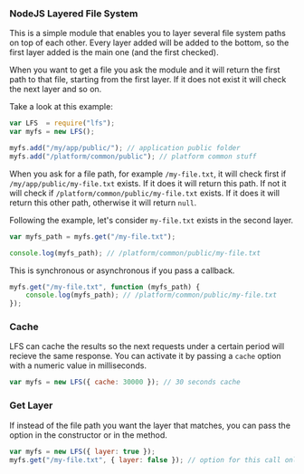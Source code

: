 ### NodeJS Layered File System

This is a simple module that enables you to layer several file system paths on top of each other. Every layer added will be added to the bottom, so the first layer added is the main one (and the first checked).

When you want to get a file you ask the module and it will return the first path to that file, starting from the first layer. If it does not exist it will check the next layer and so on.

Take a look at this example:

```js
var LFS  = require("lfs");
var myfs = new LFS();

myfs.add("/my/app/public/"); // application public folder
myfs.add("/platform/common/public"); // platform common stuff
```

When you ask for a file path, for example `/my-file.txt`, it will check first if `/my/app/public/my-file.txt` exists. If it does it will return this path. If not it will check if `/platform/common/public/my-file.txt` exists. If it does it will return this other path, otherwise it will return `null`.

Following the example, let's consider `my-file.txt` exists in the second layer.

```js
var myfs_path = myfs.get("/my-file.txt");

console.log(myfs_path); // /platform/common/public/my-file.txt
```

This is synchronous or asynchronous if you pass a callback.

```js
myfs.get("/my-file.txt", function (myfs_path) {
    console.log(myfs_path); // /platform/common/public/my-file.txt
});
```

### Cache

LFS can cache the results so the next requests under a certain period will recieve the same response. You can activate it by passing a `cache` option with a numeric value in milliseconds.

```js
var myfs = new LFS({ cache: 30000 }); // 30 seconds cache
```

### Get Layer

If instead of the file path you want the layer that matches, you can pass the option in the constructor or in the method.

```js
var myfs = new LFS({ layer: true });
myfs.get("/my-file.txt", { layer: false }); // option for this call only
```
